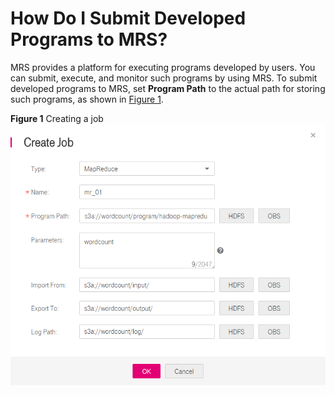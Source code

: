 # How Do I Submit Developed Programs to MRS?<a name="EN-US_TOPIC_0125375432"></a>

MRS provides a platform for executing programs developed by users. You can submit, execute, and monitor such programs by using MRS. To submit developed programs to MRS, set  **Program Path** to the actual path for storing such programs, as shown in [Figure 1](#fedf0da10f6234fc8a2ccac2716163e6f).

**Figure  1**  Creating a job<a name="fedf0da10f6234fc8a2ccac2716163e6f"></a>  
![](figures/creating-a-job.png "creating-a-job")

